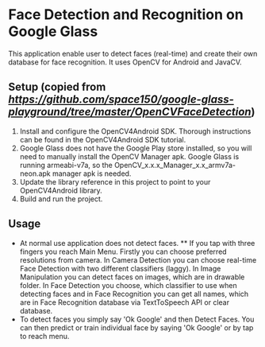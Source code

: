 # Face Detection and Recognition on Google Glass #
This application enable user to detect faces (real-time) and create their own database for face recognition. It uses OpenCV for Android and JavaCV.

## Setup (copied from *https://github.com/space150/google-glass-playground/tree/master/OpenCVFaceDetection*) ##
1. Install and configure the OpenCV4Android SDK. Thorough instructions can be found in the OpenCV4Android SDK tutorial.
2. Google Glass does not have the Google Play store installed, so you will need to manually install the OpenCV Manager apk. Google Glass is running armeabi-v7a, so the OpenCV_x.x.x_Manager_x.x_armv7a-neon.apk manager apk is needed.
3. Update the library reference in this project to point to your OpenCV4Android library.
4. Build and run the project.

## Usage ##
* At normal use application does not detect faces.
** If you tap with three fingers you reach Main Menu. Firstly you can choose preferred resolutions from camera. In Camera Detection you can choose real-time Face Detection with two different classifiers (laggy). In Image Manipulation you can detect faces on images, which are in drawable folder. In Face Detection you choose, which classifier to use when detecting faces and in Face Recognition you can get all names, which are in Face Recognition database via TextToSpeech API or clear database.
* To detect faces you simply say 'Ok Google' and then Detect Faces. You can then predict or train individual face by saying 'Ok Google' or by tap to reach menu.